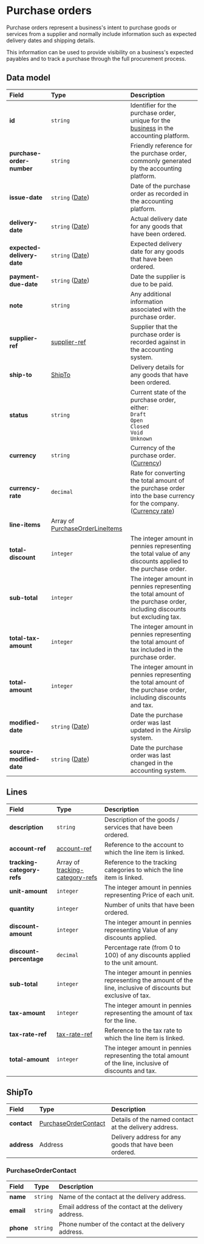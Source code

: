 # Purchase orders

Purchase orders represent a business's intent to purchase goods or services from a supplier and normally include information such as expected delivery dates and shipping details.

This information can be used to provide visibility on a business's expected payables and to track a purchase through the full procurement process.

## Data model

| Field | Type | Description |
| :- | :- | :- |
| **id** | `string` | Identifier for the purchase order, unique for the [business](/data-model/shared/business) in the accounting platform. |
| **purchase-order-number** | `string` | Friendly reference for the purchase order, commonly generated by the accounting platform. |
| **issue-date** | `string` ([Date](/data-model/shared/date/)) | Date of the purchase order as recorded in the accounting platform. |
| **delivery-date** | `string` ([Date](/data-model/shared/date/)) | Actual delivery date for any goods that have been ordered. |
| **expected-delivery-date** | `string` ([Date](/data-model/shared/date/)) | Expected delivery date for any goods that have been ordered. |
| **payment-due-date** | `string` ([Date](/data-model/shared/date/)) | Date the supplier is due to be paid. |
| **note** | `string` | Any additional information associated with the purchase order. |
| **supplier-ref** | [supplier-ref](/data-model/accounting/reference-types#supplierref) | Supplier that the purchase order is recorded against in the accounting system. |
| **ship-to** | [ShipTo](#ship-to) | Delivery details for any goods that have been ordered. |
| **status** | `string` | Current state of the purchase order, either:  <br>`Draft`  <br>`Open`  <br>`Closed`  <br>`Void`  <br>`Unknown` |
| **currency** | `string` | Currency of the purchase order.  <br>([Currency](/data-model/shared/currency/)) |
| **currency-rate** | `decimal` | Rate for converting the total amount of the purchase order into the base currency for the company. ([Currency rate](/data-model/shared/currency-rate)) |
| **line-items** | Array of [PurchaseOrderLineItems](#lines) |     |
| **total-discount** | `integer` | The integer amount in pennies representing the total value of any discounts applied to the purchase order. |
| **sub-total** | `integer` | The integer amount in pennies representing the total amount of the purchase order, including discounts but excluding tax. |
| **total-tax-amount** | `integer` | The integer amount in pennies representing the total amount of tax included in the purchase order. |
| **total-amount** | `integer` | The integer amount in pennies representing the total amount of the purchase order, including discounts and tax. |
| **modified-date** | `string` ([Date](/data-model/shared/date/)) | Date the purchase order was last updated in the Airslip system. |
| **source-modified-date** | `string` ([Date](/data-model/shared/date/)) | Date the purchase order was last changed in the accounting system. |

## Lines

| Field | Type | Description |
| :- | :- | :- |
| **description** | `string` | Description of the goods / services that have been ordered. |
| **account-ref** | [account-ref](/data-model/accounting/reference-types#account-ref) | Reference to the account to which the line item is linked. |
| **tracking-category-refs** | Array of [tracking-category-refs](/data-model/accounting/reference-types#tracking-category-ref) | Reference to the tracking categories to which the line item is linked. |
| **unit-amount** | `integer` | The integer amount in pennies representing Price of each unit. |
| **quantity** | `integer` | Number of units that have been ordered. |
| **discount-amount** | `integer` | The integer amount in pennies representing Value of any discounts applied. |
| **discount-percentage** | `decimal` | Percentage rate (from 0 to 100) of any discounts applied to the unit amount. |
| **sub-total** | `integer` | The integer amount in pennies representing the amount of the line, inclusive of discounts but exclusive of tax. |
| **tax-amount** | `integer` | The integer amount in pennies representing the amount of tax for the line. |
| **tax-rate-ref** | [tax-rate-ref](/data-model/accounting/reference-types#tax-rate-ref) | Reference to the tax rate to which the line item is linked. |
| **total-amount** | `integer` | The integer amount in pennies representing the total amount of the line, inclusive of discounts and tax. |

## ShipTo

| Field | Type | Description |
| :- | :- | :- |
| **contact** | [PurchaseOrderContact](#purchase-order-contact) | Details of the named contact at the delivery address. |
| **address** | Address | Delivery address for any goods that have been ordered. |

### PurchaseOrderContact

| Field | Type | Description |
| :- | :- | :- |
| **name** | `string` | Name of the contact at the delivery address. |
| **email** | `string` | Email address of the contact at the delivery address. |
| **phone** | `string` | Phone number of the contact at the delivery address. |
<!-- 
## Example data

```json
{
  "property-to-go-here": "value-to-go-here"
}
``` -->